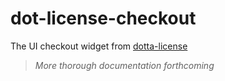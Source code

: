# dot-license-checkout

The UI checkout widget from [dotta-license](https://github.com/cryppadotta/dotta-license)

> _More thorough documentation forthcoming_

